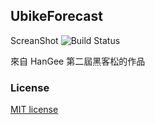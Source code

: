 ## UbikeForecast

ScreanShot
![Build Status](http://i.imgur.com/ATr5KxZ.png)

來自 HanGee 第二屆黑客松的作品

### License
[MIT license](http://opensource.org/licenses/MIT)
